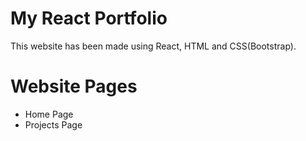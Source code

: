 # My React Portfolio

This website has been made using React, HTML and CSS(Bootstrap).

# Website Pages

- Home Page
- Projects Page
